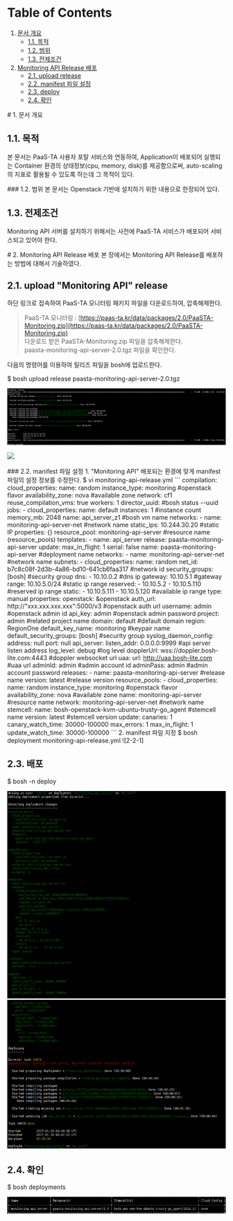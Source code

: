 # Table of Contents

1. [문서 개요](paas-ta-monitoring-api-openstack-_v1.0.md#1)
   * [1.1. 목적](paas-ta-monitoring-api-openstack-_v1.0.md#2)
   * [1.2. 범위](paas-ta-monitoring-api-openstack-_v1.0.md#3)
   * [1.3. 전제조건](paas-ta-monitoring-api-openstack-_v1.0.md#4)
2. [Monitoring API Release 배포](paas-ta-monitoring-api-openstack-_v1.0.md#5)
   * [2.1.  upload release](paas-ta-monitoring-api-openstack-_v1.0.md#6)
   * [2.2.  manifest 파일 설정](paas-ta-monitoring-api-openstack-_v1.0.md#7)
   * [2.3.  deploy](paas-ta-monitoring-api-openstack-_v1.0.md#8)
   * [2.4.  확인](paas-ta-monitoring-api-openstack-_v1.0.md#9)

 \# 1. 문서 개요

## 1.1. 목적

본 문서는 PaaS-TA 사용자 포탈 서비스와 연동하여, Application이 배포되어 실행되는 Container 환경의 상태정보\(cpu, memory, disk\)를 제공함으로써, auto-scaling의 지표로 활용될 수 있도록 하는데 그 목적이 있다.

 \#\#\# 1.2. 범위 본 문서는 Openstack 기반에 설치하기 위한 내용으로 한정되어 있다.

## 1.3. 전제조건

Monitoring API 서버를 설치하기 위해서는 사전에 PaaS-TA 서비스가 배포되어 서비스되고 있어야 한다.

 \# 2. Monitoring API Release 배포 본 장에서는 Monitoring API Release를 배포하는 방법에 대해서 기술하였다.

## 2.1.  upload "Monitoring API" release

하단 링크로 접속하여 PaaS-TA 모니터링 패키지 파일을 다운로드하여, 압축해제한다.

> PaaS-TA 모니터링 : [https://paas-ta.kr/data/packages/2.0/PaaSTA-Monitoring.zip](https://paas-ta.kr/data/packages/2.0/PaaSTA-Monitoring.zip)   
>  다운로드 받은 PaaSTA-Monitoring.zip 파일을 압축해제한다.   
>  paasta-monitoring-api-server-2.0.tgz 파일을 확인한다.

다음의 명령어를 이용하여 릴리즈 파일을 bosh에 업로드한다.

$ bosh upload release paasta-monitoring-api-server-2.0.tgz

![](../../../.gitbook/assets/2-1-1%20%2825%29.png)

![](https://github.com/jhuhm13579/trans-test/tree/c3fa60c3f2804eba4cf4bb19f90449a85a66a625/Guide-2.0-Linguine-/Install-Guide/Services/images/monitoring-api/2-1-2.png)

 \#\#\# 2.2. manifest 파일 설정 1. "Monitoring API" 배포되는 환경에 맞게 manifest 파일의 설정 정보를 수정한다. $ vi monitoring-api-release.yml \`\`\` compilation: cloud\_properties: name: random instance\_type: monitoring \#openstack flavor availability\_zone: nova \#available zone network: cf1 reuse\_compilation\_vms: true workers: 1 director\_uuid:  \#bosh status --uuid jobs: - cloud\_properties: name: default instances: 1 \#instance count memory\_mb: 2048 name: api\_server\_z1 \#bosh vm name networks: - name: monitoring-api-server-net \#network name static\_ips: 10.244.30.20 \#static IP properties: {} resource\_pool: monitoring-api-server \#resource name \(resource\_pools\) templates: - name: api\_server release: paasta-monitoring-api-server update: max\_in\_flight: 1 serial: false name: paasta-monitoring-api-server \#deployment name networks: - name: monitoring-api-server-net \#network name subnets: - cloud\_properties: name: random net\_id: b7c8c08f-2d3b-4a86-bd10-641cb6faa317 \#network id security\_groups: \[bosh\] \#security group dns: - 10.10.0.2 \#dns ip gateway: 10.10.5.1 \#gateway range: 10.10.5.0/24 \#static ip range reserved: - 10.10.5.2 - 10.10.5.110 \#reserved ip range static: - 10.10.5.111 - 10.10.5.120 \#available ip range type: manual properties: openstack: &openstack auth\_url: http://"xxx.xxx.xxx.xxx":5000/v3 \#openstack auth url username: admin \#openstack admin id api\_key: admin \#openstack admin password project: admin \#related project name domain: default \#default domain region: RegionOne default\_key\_name: monitoring \#keypair name default\_security\_groups: \[bosh\] \#security group syslog\_daemon\_config: address: null port: null api\_server: listen\_addr: 0.0.0.0:9999 \#api server listen address log\_level: debug \#log level dopplerUrl: wss://doppler.bosh-lite.com:4443 \#doppler websocket url uaa: url: http://uaa.bosh-lite.com \#uaa url adminId: admin \#admin account id adminPass: admin \#admin account password releases: - name: paasta-monitoring-api-server \#release name version: latest \#release version resource\_pools: - cloud\_properties: name: random instance\_type: monitoring \#openstack flavor availability\_zone: nova \#available zone name: monitoring-api-server \#resource name network: monitoring-api-server-net \#network name stemcell: name: bosh-openstack-kvm-ubuntu-trusty-go\_agent \#stemcell name version: latest \#stemcell version update: canaries: 1 canary\_watch\_time: 30000-100000 max\_errors: 1 max\_in\_flight: 1 update\_watch\_time: 30000-100000 \`\`\` 2. manifest 파일 지정 $ bosh deployment monitoring-api-release.yml !\[2-2-1\]

## 2.3.  배포

$ bosh -n deploy

![](../../../.gitbook/assets/2-3-1%20%2831%29.png) ![](../../../.gitbook/assets/2-3-2%20%2816%29.png)

## 2.4.  확인

$ bosh deployments

![](../../../.gitbook/assets/2-4-1%20%2820%29.png)

